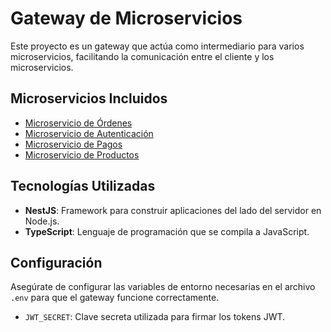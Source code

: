 # Gateway de Microservicios

Este proyecto es un gateway que actúa como intermediario para varios microservicios, facilitando la comunicación entre el cliente y los microservicios.

## Microservicios Incluidos

- [Microservicio de Órdenes](../orders/README.md)
- [Microservicio de Autenticación](../auth/README.md)
- [Microservicio de Pagos](../payments/README.md)
- [Microservicio de Productos](../products/README.md)

## Tecnologías Utilizadas

- **NestJS**: Framework para construir aplicaciones del lado del servidor en Node.js.
- **TypeScript**: Lenguaje de programación que se compila a JavaScript.

## Configuración

Asegúrate de configurar las variables de entorno necesarias en el archivo `.env` para que el gateway funcione correctamente.

- `JWT_SECRET`: Clave secreta utilizada para firmar los tokens JWT.
